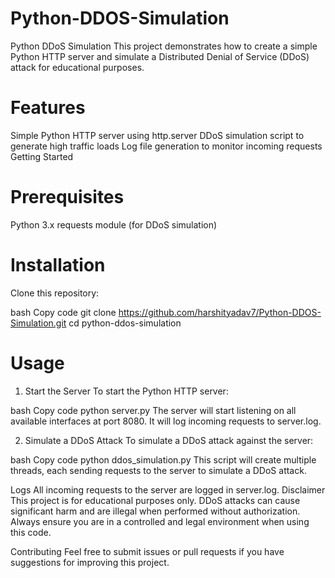 # Python-DDOS-Simulation

Python DDoS Simulation
This project demonstrates how to create a simple Python HTTP server and simulate a Distributed Denial of Service (DDoS) attack for educational purposes. 


# Features
Simple Python HTTP server using http.server
DDoS simulation script to generate high traffic loads
Log file generation to monitor incoming requests
Getting Started

# Prerequisites
Python 3.x
requests module (for DDoS simulation)

# Installation
Clone this repository:

bash
Copy code
git clone https://github.com/harshityadav7/Python-DDOS-Simulation.git
cd python-ddos-simulation

# Usage
1. Start the Server
To start the Python HTTP server:

bash
Copy code
python server.py
The server will start listening on all available interfaces at port 8080. It will log incoming requests to server.log.

2. Simulate a DDoS Attack
To simulate a DDoS attack against the server:

bash
Copy code
python ddos_simulation.py
This script will create multiple threads, each sending requests to the server to simulate a DDoS attack.

Logs
All incoming requests to the server are logged in server.log.
Disclaimer
This project is for educational purposes only. DDoS attacks can cause significant harm and are illegal when performed without authorization. Always ensure you are in a controlled and legal environment when using this code.

Contributing
Feel free to submit issues or pull requests if you have suggestions for improving this project.

